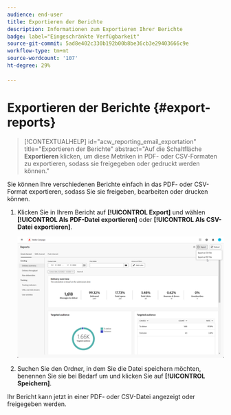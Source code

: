 ```yaml
---
audience: end-user
title: Exportieren der Berichte
description: Informationen zum Exportieren Ihrer Berichte
badge: label="Eingeschränkte Verfügbarkeit"
source-git-commit: 5ad8e402c330b192b00b8be36cb3e29403666c9e
workflow-type: tm+mt
source-wordcount: '107'
ht-degree: 29%

---
```



# Exportieren der Berichte {#export-reports}

>[!CONTEXTUALHELP]
>id="acw_reporting_email_exportation"
>title="Exportieren der Berichte"
>abstract="Auf die Schaltfläche **Exportieren** klicken, um diese Metriken in PDF- oder CSV-Formaten zu exportieren, sodass sie freigegeben oder gedruckt werden können."

Sie können Ihre verschiedenen Berichte einfach in das PDF- oder CSV-Format exportieren, sodass Sie sie freigeben, bearbeiten oder drucken können.

1. Klicken Sie in Ihrem Bericht auf **[!UICONTROL Export]** und wählen **[!UICONTROL Als PDF-Datei exportieren]** oder **[!UICONTROL Als CSV-Datei exportieren]**.

   ![](assets/global_report_export.png)

1. Suchen Sie den Ordner, in dem Sie die Datei speichern möchten, benennen Sie sie bei Bedarf um und klicken Sie auf **[!UICONTROL Speichern]**.

Ihr Bericht kann jetzt in einer PDF- oder CSV-Datei angezeigt oder freigegeben werden.

